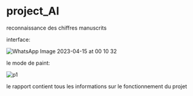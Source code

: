 # project_AI
reconnaissance des chiffres manuscrits

interface:

![WhatsApp Image 2023-04-15 at 00 10 32](https://user-images.githubusercontent.com/91924776/232173977-5329095f-3191-49cc-9263-5226cbf245f2.jpeg)

le mode de paint:

![p1](https://user-images.githubusercontent.com/91924776/232174281-820bd4bc-4ac8-41c5-a3bb-6312716ebcc9.PNG)

le rapport contient tous les informations sur le fonctionnement du projet
